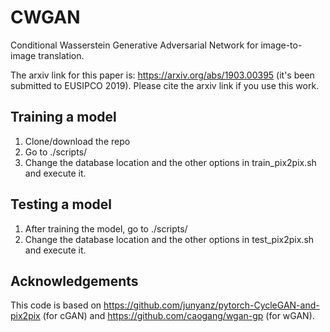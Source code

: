 # CWGAN
Conditional Wasserstein Generative Adversarial Network for image-to-image translation.

The arxiv link for this paper is: https://arxiv.org/abs/1903.00395 (it's been submitted to EUSIPCO 2019). Please cite the arxiv link if you use this work.

## Training a model

1. Clone/download the repo
2. Go to ./scripts/
3. Change the database location and the other options in train_pix2pix.sh and execute it.

## Testing a model

1. After training the model, go to ./scripts/
2. Change the database location and the other options in test_pix2pix.sh and execute it.



## Acknowledgements
This code is based on https://github.com/junyanz/pytorch-CycleGAN-and-pix2pix (for cGAN) and https://github.com/caogang/wgan-gp (for wGAN).
